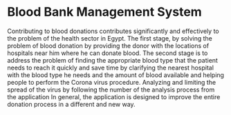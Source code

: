# Blood Bank Management System

  Contributing to blood donations contributes significantly and effectively to the problem of the health sector in Egypt. The first stage, by solving the problem of 
  blood donation by providing the donor with the locations of hospitals near him where he can donate blood. The second stage is to address the problem of finding the 
  appropriate blood type that the patient needs to reach it quickly and save time by clarifying the nearest hospital with the blood type he needs and the amount of 
  blood available and helping people to perform the Corona virus procedure. Analyzing and limiting the spread of the virus by following the number of the analysis 
  process from the application In general, the application is designed to improve the entire donation process in a different and new way.

